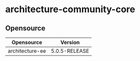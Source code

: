 # architecture-community-core


## Opensource
| Opensource | Version |
|------------|---------|
| architecture-ee | 5.0.5-RELEASE |
